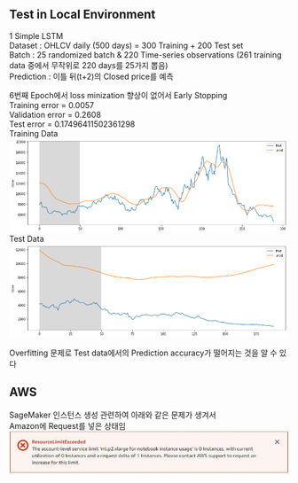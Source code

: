 ## Test in Local Environment
  
1 Simple LSTM  
Dataset : OHLCV daily (500 days)  = 300 Training + 200 Test set  
Batch : 25 randomized batch & 220 Time-series observations (261 training data 중에서 무작위로 220 days를 25가지 뽑음)  
Prediction : 이틀 뒤(t+2)의 Closed price를 예측    

6번째 Epoch에서 loss minization 향상이 없어서 Early Stopping  
Training error = 0.0057  
Validation error = 0.2608  
Test error = 0.17496411502361298    
Training Data  
![alt text](./LSTM_pilot_train.png)  
Test Data  
![alt text](./LSTM_pilot_test.png)
  
Overfitting 문제로 Test data에서의 Prediction accuracy가 떨어지는 것을 알 수 있다  

## AWS 
SageMaker 인스턴스 생성 관련하여 아래와 같은 문제가 생겨서  
Amazon에 Request를 넣은 상태임  
![alt text](./Error_message_SageMaker.jpg) 